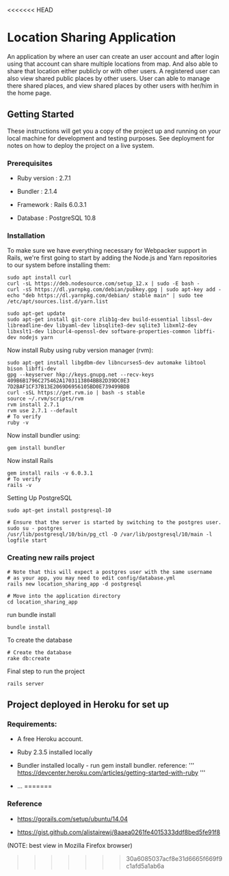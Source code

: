 <<<<<<< HEAD
# Location Sharing Application
 An application by where an user can create an user account and after login using that account can share multiple locations from map. And also able to share that location either publicly or with other users. A registered user can also view shared public places by other users. User can able to manage there shared places, and view shared places by other users with her/him in the home page.

## Getting Started

These instructions will get you a copy of the project up and running on your local machine for development and testing purposes. See deployment for notes on how to deploy the project on a live system.

### Prerequisites

* Ruby version : 2.7.1

* Bundler : 2.1.4

* Framework : Rails 6.0.3.1

* Database : PostgreSQL 10.8

### Installation

To make sure we have everything necessary for Webpacker support in Rails, we're first going to start by adding the Node.js and Yarn repositories to our system before installing them:

```
sudo apt install curl
curl -sL https://deb.nodesource.com/setup_12.x | sudo -E bash -
curl -sS https://dl.yarnpkg.com/debian/pubkey.gpg | sudo apt-key add -
echo "deb https://dl.yarnpkg.com/debian/ stable main" | sudo tee /etc/apt/sources.list.d/yarn.list

sudo apt-get update
sudo apt-get install git-core zlib1g-dev build-essential libssl-dev libreadline-dev libyaml-dev libsqlite3-dev sqlite3 libxml2-dev libxslt1-dev libcurl4-openssl-dev software-properties-common libffi-dev nodejs yarn
```
Now install Ruby using ruby version manager (rvm):

```
sudo apt-get install libgdbm-dev libncurses5-dev automake libtool bison libffi-dev
gpg --keyserver hkp://keys.gnupg.net --recv-keys 409B6B1796C275462A1703113804BB82D39DC0E3 7D2BAF1CF37B13E2069D6956105BD0E739499BDB
curl -sSL https://get.rvm.io | bash -s stable
source ~/.rvm/scripts/rvm
rvm install 2.7.1
rvm use 2.7.1 --default
# To verify
ruby -v
```

Now install bundler using:
```
gem install bundler
```

Now install Rails
```
gem install rails -v 6.0.3.1
# To verify
rails -v
```

Setting Up PostgreSQL
```
sudo apt-get install postgresql-10

# Ensure that the server is started by switching to the postgres user.
sudo su - postgres
/usr/lib/postgresql/10/bin/pg_ctl -D /var/lib/postgresql/10/main -l logfile start
```
### Creating new rails project

```
# Note that this will expect a postgres user with the same username
# as your app, you may need to edit config/database.yml
rails new location_sharing_app -d postgresql
```

```
# Move into the application directory
cd location_sharing_app
```

run bundle install
```
bundle install
```

To create the database
```
# Create the database
rake db:create
```

Final step to run the project
```
rails server
```

## Project deployed in Heroku for set up 
### Requirements:
* A free Heroku account.
* Ruby 2.3.5 installed locally
* Bundler installed locally - run gem install bundler.
reference:
'''
https://devcenter.heroku.com/articles/getting-started-with-ruby
'''



* ...
=======


### Reference
* https://gorails.com/setup/ubuntu/14.04

* https://gist.github.com/alistairewj/8aaea0261fe4015333ddf8bed5fe91f8

(NOTE: best view in Mozilla Firefox browser)

>>>>>>> 30a6085037acf8e31d6665f669f9c1afd5a1ab6a
